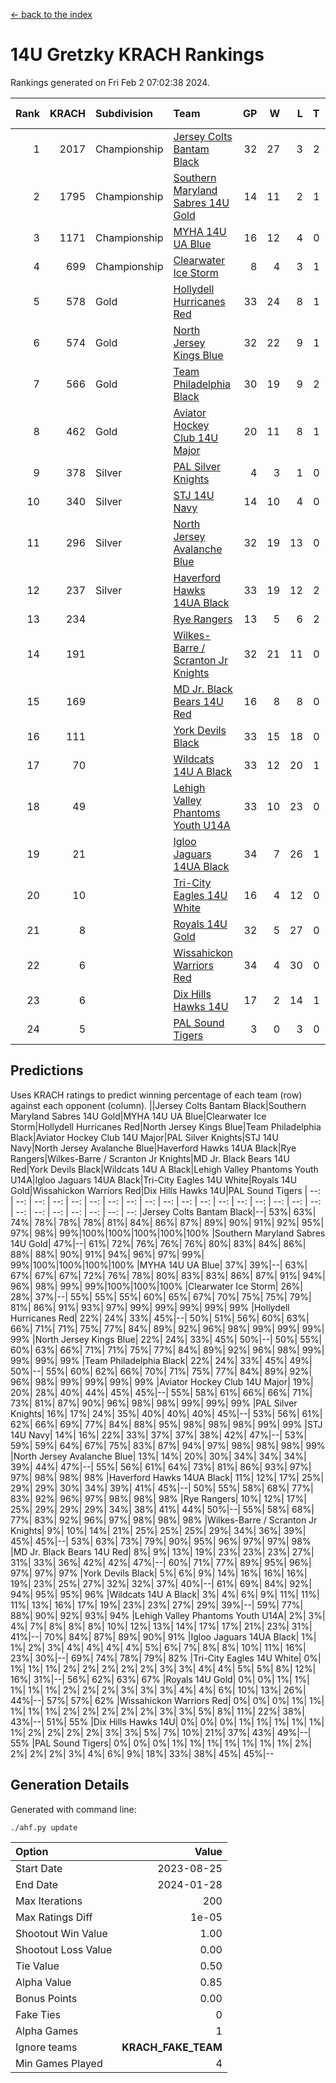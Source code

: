 [<- back to the index](readme.md)
# 14U Gretzky KRACH Rankings
Rankings generated on Fri Feb  2 07:02:38 2024.

Rank|KRACH|Subdivision|Team|GP|W|L|T|OTW|OTL|SoS|Exp Wins|Win Diff
---:|---:|:---|:---|---:|---:|---:|---:|---:|---:|---:|---:|---:
1|2017|Championship|[Jersey Colts Bantam Black](https://gamesheetstats.com/seasons/3659/teams/140580/schedule)|32|27|3|2|2|0|337|28.8|-0.0
2|1795|Championship|[Southern Maryland Sabres 14U Gold](https://gamesheetstats.com/seasons/3659/teams/140588/schedule)|14|11|2|1|0|0|452|12.3|-0.0
3|1171|Championship|[MYHA 14U UA Blue](https://gamesheetstats.com/seasons/3659/teams/140583/schedule)|16|12|4|0|2|2|467|12.8|-0.0
4|699|Championship|[Clearwater Ice Storm](https://gamesheetstats.com/seasons/3659/teams/142500/schedule)|8|4|3|1|0|0|752|5.3|-0.0
5|578|Gold|[Hollydell Hurricanes Red](https://gamesheetstats.com/seasons/3659/teams/140578/schedule)|33|24|8|1|1|1|343|25.4|0.0
6|574|Gold|[North Jersey Kings Blue](https://gamesheetstats.com/seasons/3659/teams/140585/schedule)|32|22|9|1|3|1|420|23.3|-0.0
7|566|Gold|[Team Philadelphia Black](https://gamesheetstats.com/seasons/3659/teams/140590/schedule)|30|19|9|2|2|2|510|20.8|-0.0
8|462|Gold|[Aviator Hockey Club 14U Major](https://gamesheetstats.com/seasons/3659/teams/140575/schedule)|20|11|8|1|1|1|676|12.3|-0.0
9|378|Silver|[PAL Silver Knights](https://gamesheetstats.com/seasons/3659/teams/140614/schedule)|4|3|1|0|0|0|189|3.8|-0.0
10|340|Silver|[STJ 14U Navy](https://gamesheetstats.com/seasons/3659/teams/140589/schedule)|14|10|4|0|0|1|297|10.9|0.0
11|296|Silver|[North Jersey Avalanche Blue](https://gamesheetstats.com/seasons/3659/teams/140584/schedule)|32|19|13|0|0|1|469|19.9|0.0
12|237|Silver|[Haverford Hawks 14UA Black](https://gamesheetstats.com/seasons/3659/teams/140577/schedule)|33|19|12|2|0|3|349|20.9|0.0
13|234||[Rye Rangers](https://gamesheetstats.com/seasons/3659/teams/140587/schedule)|13|5|6|2|1|1|602|6.9|0.0
14|191||[Wilkes-Barre / Scranton Jr Knights](https://gamesheetstats.com/seasons/3659/teams/140593/schedule)|32|21|11|0|2|0|213|21.9|0.0
15|169||[MD Jr. Black Bears 14U Red](https://gamesheetstats.com/seasons/3659/teams/140581/schedule)|16|8|8|0|0|1|276|8.9|0.0
16|111||[York Devils Black](https://gamesheetstats.com/seasons/3659/teams/140595/schedule)|33|15|18|0|2|0|402|15.9|0.0
17|70||[Wildcats 14U A Black](https://gamesheetstats.com/seasons/3659/teams/140592/schedule)|33|12|20|1|1|2|453|13.4|0.0
18|49||[Lehigh Valley Phantoms Youth U14A](https://gamesheetstats.com/seasons/3659/teams/140582/schedule)|33|10|23|0|0|0|416|10.9|0.0
19|21||[Igloo Jaguars 14UA Black](https://gamesheetstats.com/seasons/3659/teams/140579/schedule)|34|7|26|1|0|0|459|8.4|0.0
20|10||[Tri-City Eagles 14U White](https://gamesheetstats.com/seasons/3659/teams/140591/schedule)|16|4|12|0|0|0|161|4.9|0.0
21|8||[Royals 14U Gold](https://gamesheetstats.com/seasons/3659/teams/140586/schedule)|32|5|27|0|0|1|164|5.9|0.0
22|6||[Wissahickon Warriors Red](https://gamesheetstats.com/seasons/3659/teams/140594/schedule)|34|4|30|0|0|0|220|4.9|0.0
23|6||[Dix Hills Hawks 14U](https://gamesheetstats.com/seasons/3659/teams/140576/schedule)|17|2|14|1|0|0|292|3.4|0.0
24|5||[PAL Sound Tigers](https://gamesheetstats.com/seasons/3659/teams/140615/schedule)|3|0|3|0|0|0|235|0.9|0.0

## Predictions
Uses KRACH ratings to predict winning percentage of each team (row) against each opponent (column).
||Jersey Colts Bantam Black|Southern Maryland Sabres 14U Gold|MYHA 14U UA Blue|Clearwater Ice Storm|Hollydell Hurricanes Red|North Jersey Kings Blue|Team Philadelphia Black|Aviator Hockey Club 14U Major|PAL Silver Knights|STJ 14U Navy|North Jersey Avalanche Blue|Haverford Hawks 14UA Black|Rye Rangers|Wilkes-Barre / Scranton Jr Knights|MD Jr. Black Bears 14U Red|York Devils Black|Wildcats 14U A Black|Lehigh Valley Phantoms Youth U14A|Igloo Jaguars 14UA Black|Tri-City Eagles 14U White|Royals 14U Gold|Wissahickon Warriors Red|Dix Hills Hawks 14U|PAL Sound Tigers
| --: | --: | --: | --: | --: | --: | --: | --: | --: | --: | --: | --: | --: | --: | --: | --: | --: | --: | --: | --: | --: | --: | --: | --: | --: 
|Jersey Colts Bantam Black|--| 53%| 63%| 74%| 78%| 78%| 78%| 81%| 84%| 86%| 87%| 89%| 90%| 91%| 92%| 95%| 97%| 98%| 99%|100%|100%|100%|100%|100%
|Southern Maryland Sabres 14U Gold| 47%|--| 61%| 72%| 76%| 76%| 76%| 80%| 83%| 84%| 86%| 88%| 88%| 90%| 91%| 94%| 96%| 97%| 99%| 99%|100%|100%|100%|100%
|MYHA 14U UA Blue| 37%| 39%|--| 63%| 67%| 67%| 67%| 72%| 76%| 78%| 80%| 83%| 83%| 86%| 87%| 91%| 94%| 96%| 98%| 99%| 99%|100%|100%|100%
|Clearwater Ice Storm| 26%| 28%| 37%|--| 55%| 55%| 55%| 60%| 65%| 67%| 70%| 75%| 75%| 79%| 81%| 86%| 91%| 93%| 97%| 99%| 99%| 99%| 99%| 99%
|Hollydell Hurricanes Red| 22%| 24%| 33%| 45%|--| 50%| 51%| 56%| 60%| 63%| 66%| 71%| 71%| 75%| 77%| 84%| 89%| 92%| 96%| 98%| 99%| 99%| 99%| 99%
|North Jersey Kings Blue| 22%| 24%| 33%| 45%| 50%|--| 50%| 55%| 60%| 63%| 66%| 71%| 71%| 75%| 77%| 84%| 89%| 92%| 96%| 98%| 99%| 99%| 99%| 99%
|Team Philadelphia Black| 22%| 24%| 33%| 45%| 49%| 50%|--| 55%| 60%| 62%| 66%| 70%| 71%| 75%| 77%| 84%| 89%| 92%| 96%| 98%| 99%| 99%| 99%| 99%
|Aviator Hockey Club 14U Major| 19%| 20%| 28%| 40%| 44%| 45%| 45%|--| 55%| 58%| 61%| 66%| 66%| 71%| 73%| 81%| 87%| 90%| 96%| 98%| 98%| 99%| 99%| 99%
|PAL Silver Knights| 16%| 17%| 24%| 35%| 40%| 40%| 40%| 45%|--| 53%| 56%| 61%| 62%| 66%| 69%| 77%| 84%| 88%| 95%| 98%| 98%| 98%| 99%| 99%
|STJ 14U Navy| 14%| 16%| 22%| 33%| 37%| 37%| 38%| 42%| 47%|--| 53%| 59%| 59%| 64%| 67%| 75%| 83%| 87%| 94%| 97%| 98%| 98%| 98%| 99%
|North Jersey Avalanche Blue| 13%| 14%| 20%| 30%| 34%| 34%| 34%| 39%| 44%| 47%|--| 55%| 56%| 61%| 64%| 73%| 81%| 86%| 93%| 97%| 97%| 98%| 98%| 98%
|Haverford Hawks 14UA Black| 11%| 12%| 17%| 25%| 29%| 29%| 30%| 34%| 39%| 41%| 45%|--| 50%| 55%| 58%| 68%| 77%| 83%| 92%| 96%| 97%| 98%| 98%| 98%
|Rye Rangers| 10%| 12%| 17%| 25%| 29%| 29%| 29%| 34%| 38%| 41%| 44%| 50%|--| 55%| 58%| 68%| 77%| 83%| 92%| 96%| 97%| 98%| 98%| 98%
|Wilkes-Barre / Scranton Jr Knights|  9%| 10%| 14%| 21%| 25%| 25%| 25%| 29%| 34%| 36%| 39%| 45%| 45%|--| 53%| 63%| 73%| 79%| 90%| 95%| 96%| 97%| 97%| 98%
|MD Jr. Black Bears 14U Red|  8%|  9%| 13%| 19%| 23%| 23%| 23%| 27%| 31%| 33%| 36%| 42%| 42%| 47%|--| 60%| 71%| 77%| 89%| 95%| 96%| 97%| 97%| 97%
|York Devils Black|  5%|  6%|  9%| 14%| 16%| 16%| 16%| 19%| 23%| 25%| 27%| 32%| 32%| 37%| 40%|--| 61%| 69%| 84%| 92%| 94%| 95%| 95%| 96%
|Wildcats 14U A Black|  3%|  4%|  6%|  9%| 11%| 11%| 11%| 13%| 16%| 17%| 19%| 23%| 23%| 27%| 29%| 39%|--| 59%| 77%| 88%| 90%| 92%| 93%| 94%
|Lehigh Valley Phantoms Youth U14A|  2%|  3%|  4%|  7%|  8%|  8%|  8%| 10%| 12%| 13%| 14%| 17%| 17%| 21%| 23%| 31%| 41%|--| 70%| 84%| 87%| 89%| 90%| 91%
|Igloo Jaguars 14UA Black|  1%|  1%|  2%|  3%|  4%|  4%|  4%|  4%|  5%|  6%|  7%|  8%|  8%| 10%| 11%| 16%| 23%| 30%|--| 69%| 74%| 78%| 79%| 82%
|Tri-City Eagles 14U White|  0%|  1%|  1%|  1%|  2%|  2%|  2%|  2%|  2%|  3%|  3%|  4%|  4%|  5%|  5%|  8%| 12%| 16%| 31%|--| 56%| 62%| 63%| 67%
|Royals 14U Gold|  0%|  0%|  1%|  1%|  1%|  1%|  1%|  2%|  2%|  2%|  3%|  3%|  3%|  4%|  4%|  6%| 10%| 13%| 26%| 44%|--| 57%| 57%| 62%
|Wissahickon Warriors Red|  0%|  0%|  0%|  1%|  1%|  1%|  1%|  1%|  2%|  2%|  2%|  2%|  2%|  3%|  3%|  5%|  8%| 11%| 22%| 38%| 43%|--| 51%| 55%
|Dix Hills Hawks 14U|  0%|  0%|  0%|  1%|  1%|  1%|  1%|  1%|  1%|  2%|  2%|  2%|  2%|  3%|  3%|  5%|  7%| 10%| 21%| 37%| 43%| 49%|--| 55%
|PAL Sound Tigers|  0%|  0%|  0%|  1%|  1%|  1%|  1%|  1%|  1%|  1%|  2%|  2%|  2%|  2%|  3%|  4%|  6%|  9%| 18%| 33%| 38%| 45%| 45%|--

## Generation Details

Generated with command line:
```
./ahf.py update
```

| Option | Value |
| :----- | ----: |
| Start Date | 2023-08-25 |
| End Date | 2024-01-28 |
| Max Iterations | 200 |
| Max Ratings Diff | 1e-05 |
| Shootout Win Value | 1.00 |
| Shootout Loss Value | 0.00 |
| Tie Value | 0.50 |
| Alpha Value | 0.85 |
| Bonus Points | 0.00 |
| Fake Ties | 0 |
| Alpha Games | 1 |
| Ignore teams | __KRACH_FAKE_TEAM__ |
| Min Games Played | 4 |

